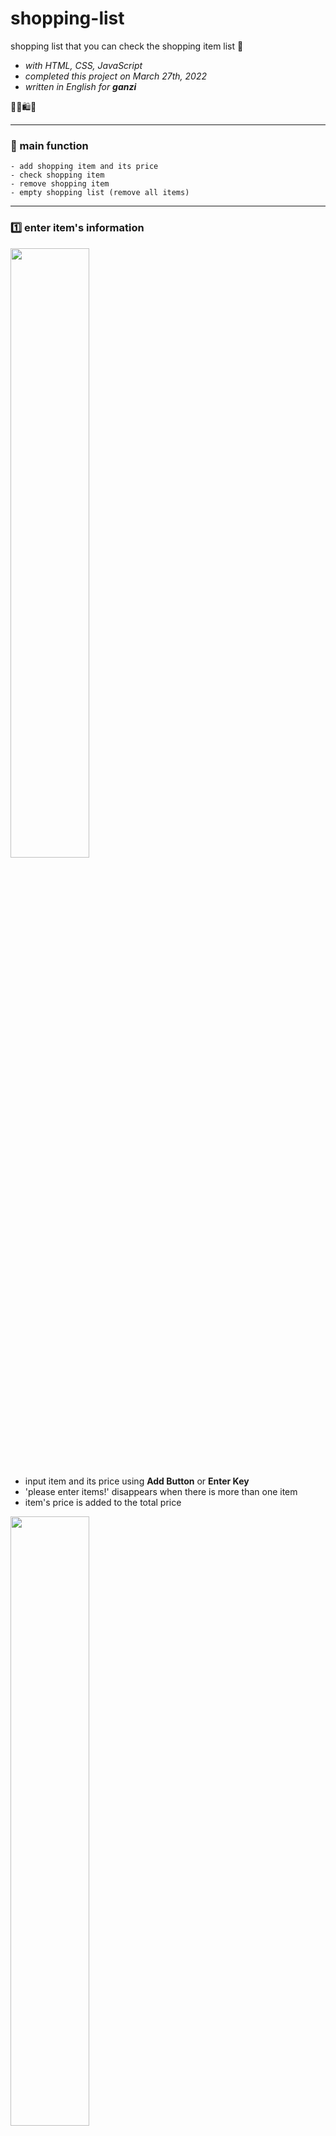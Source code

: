 # shopping-list
shopping list that you can check the shopping item list 🛒

+ *with HTML, CSS, JavaScript*   
+ *completed this project on March 27th, 2022*  
+ *written in English for **ganzi***

🤑🛒🛍📄

---

### 📌 main function
```
- add shopping item and its price
- check shopping item
- remove shopping item
- empty shopping list (remove all items)
```
---

### 1️⃣ enter item's information
<img width="50%" height="50%" src="https://user-images.githubusercontent.com/90179774/160267558-9f51eedc-a95d-4a9d-ad9f-5d54811e4779.gif"/>  

+ input item and its price using **Add Button** or **Enter Key**  
+ 'please enter items!' disappears when there is more than one item  
+ item's price is added to the total price

<img width="50%" height="50%" src="https://user-images.githubusercontent.com/90179774/160267564-f09a48e8-939a-4d74-8a82-72daceb89cf0.gif"/>

+ if items overflow list screen, scroll-y appears

##### 🚨 if you enter only one value 🚨
<img width="50%" height="50%" src="https://user-images.githubusercontent.com/90179774/160269483-b4e6d0d6-20ac-425e-8e30-173ed480c982.gif"/>


### 2️⃣ check items
<img width="50%" height="50%" src="https://user-images.githubusercontent.com/90179774/160267563-3045c94b-750d-4032-af9e-f3cd77c1b7a2.gif"/> 

+ you can check/uncheck items on the list by clicking **Checkbox** 


### 3️⃣ remove items from the list
<img width="50%" height="50%" src="https://user-images.githubusercontent.com/90179774/160267561-de96f08e-0acc-4231-9eb0-1e04593c2f87.gif"/>

+ item that you clicked **Delete Button** disappears
+ item's price is subtracted from the total price


### 4️⃣ eliminate all items from the list
<img width="50%" height="50%" src="https://user-images.githubusercontent.com/90179774/160267560-495dee78-6e4c-40a9-b7af-9674cb23982b.gif"/>

+ all items on the list are deleted
+ 'please enter items!' appears again

---

ℹ **I used all icons from [flaticon](https://www.flaticon.com/)**
